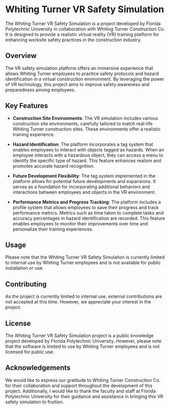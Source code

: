 # Whiting Turner VR Safety Simulation

The Whiting Turner VR Safety Simulation is a project developed by Florida Polytechnic University in collaboration with Whiting Turner Construction Co. It is designed to provide a realistic virtual reality (VR) training platform for enhancing worksite safety practices in the construction industry.

## Overview

The VR safety simulation platform offers an immersive experience that allows Whiting Turner employees to practice safety protocols and hazard identification in a virtual construction environment. By leveraging the power of VR technology, this project aims to improve safety awareness and preparedness among employees.

## Key Features

- **Construction Site Environments**: The VR simulation includes various construction site environments, carefully tailored to match real-life Whiting Turner construction sites. These environments offer a realistic training experience.

- **Hazard Identification**: The platform incorporates a tag system that enables employees to interact with objects tagged as hazards. When an employee interacts with a hazardous object, they can access a menu to identify the specific type of hazard. This feature enhances realism and promotes accurate hazard recognition.

- **Future Development Flexibility**: The tag system implemented in the platform allows for potential future developments and expansions. It serves as a foundation for incorporating additional behaviors and interactions between employees and objects in the VR environment.

- **Performance Metrics and Progress Tracking**: The platform includes a profile system that allows employees to save their progress and track performance metrics. Metrics such as time taken to complete tasks and accuracy percentages in hazard identification are recorded. This feature enables employees to monitor their improvements over time and personalize their training experiences.

## Usage

Please note that the Whiting Turner VR Safety Simulation is currently limited to internal use by Whiting Turner employees and is not available for public installation or use.

## Contributing

As the project is currently limited to internal use, external contributions are not accepted at this time. However, we appreciate your interest in the project.

## License

The Whiting Turner VR Safety Simulation project is a public knowledge project developed by Florida Polytechnic University. However, please note that the software is limited to use by Whiting Turner employees and is not licensed for public use.

## Acknowledgements

We would like to express our gratitude to Whiting Turner Construction Co. for their collaboration and support throughout the development of this project. Additionally, I would like to thank the faculty and staff at Florida Polytechnic University for their guidance and assistance in bringing this VR safety simulation to fruition.
